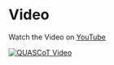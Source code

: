 # Video

Watch the Video on [YouTube](https://youtu.be/ZuKCBsWyXLs) 

[![QUASCoT Video](https://i9.ytimg.com/vi/yahA1c-Aiwo/mq1.jpg?sqp=CMiL_pkG&rs=AOn4CLB3LorrQsvvbWWQJmVnUmBV9DdSjw)](https://www.youtube.com/embed/yahA1c-Aiwo)

